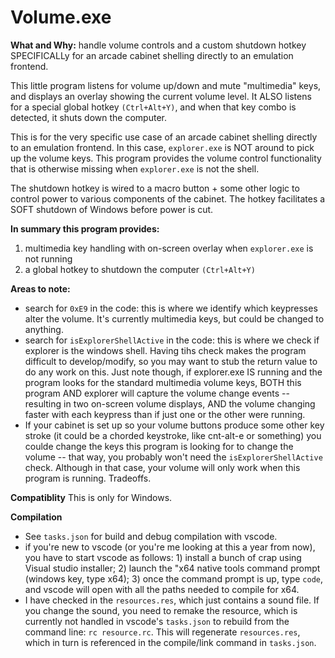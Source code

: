 # Volume.exe

**What and Why:** handle volume controls and a custom shutdown hotkey SPECIFICALLy for an arcade cabinet shelling directly to an emulation frontend.

This little program listens for volume up/down and mute "multimedia" keys, and displays an overlay showing the current volume level.
It ALSO listens for a special global hotkey `(Ctrl+Alt+Y)`, and when that key combo is detected, it shuts down the computer.

This is for the very specific use case of an arcade cabinet shelling directly to an emulation frontend. In this case, `explorer.exe` is NOT around
to pick up the volume keys. This program provides the volume control functionality that is otherwise missing when `explorer.exe` is not the shell.

The shutdown hotkey is wired to a macro button + some other logic to control power to various components of the cabinet. The hotkey facilitates a SOFT 
shutdown of Windows before power is cut.

**In summary this program provides:**

1) multimedia key handling with on-screen overlay when `explorer.exe` is not running
2) a global hotkey to shutdown the computer `(Ctrl+Alt+Y)`


**Areas to note:**
* search for `0xE9` in the code: this is where we identify which keypresses alter the volume. It's currently multimedia keys, but could be changed to anything.  
* search for `isExplorerShellActive` in the code: this is where we check if explorer is the windows shell. Having tihs check makes the program difficult to develop/modify, so you may want to stub the return value to do any work on this. Just note though, if explorer.exe IS running and the program looks for the standard multimedia volume keys, BOTH this program AND explorer will capture the volume change events -- resulting in two on-screen volume displays, AND the volume changing faster with each keypress than if just one or the other were running.
* If your cabinet is set up so your volume buttons produce some other key stroke (it could be a chorded keystroke, like cnt-alt-e or something) you coulde change the keys this program is looking for to change the volume -- that way, you probably won't need the `isExplorerShellActive` check. Although in that case, your volume will only work when this program is running. Tradeoffs.

**Compatiblity**
This is only for Windows. 

**Compilation** 
* See `tasks.json` for build and debug compilation with vscode.
* if you're new to vscode (or you're me looking at this a year from now), you have to start vscode as follows: 1) install a bunch of crap using Visual studio installer; 2) launch the "x64 native tools command prompt (windows key, type x64); 3) once the command prompt is up, type `code`, and vscode will open with all the paths needed to compile for x64.
* I have checked in the `resources.res`, which just contains a sound file. If you change the sound, you need to remake the resource, which is currently not handled in vscode's `tasks.json` to rebuild from the command line: `rc resource.rc`. This will regenerate `resources.res`, which in turn is referenced in the compile/link command in `tasks.json`.




